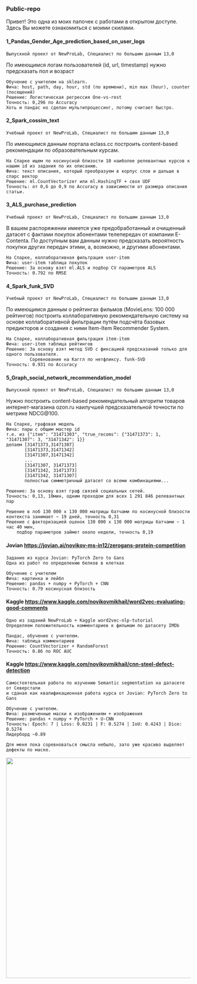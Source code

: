### Public-repo

Привет! Это одна из моих папочек с работами в открытом доступе.
Здесь Вы можете ознакомиться с моими скилами.


#### 1_Pandas_Gender_Age_prediction_based_on_user_logs
    Выпускной проект от NewProLab, Специалист по большим данным 13,0
  
По имеющимся логам пользователей (id, url, timestamp) нужно предсказать пол и возраст
  
    Обучение с учителем на sklearn.  
    Фича: host, path, day, hour, std (по времени), min max (hour), counter (посещений) 
    Решение: Логиcтическая регрессия One-vs-rest
    Точность: 0,296 по Accuracy
    Хоть и пандас но сделан мультипроцессинг, потому считает быстро.
  
  
#### 2_Spark_cossim_text
    Учебный проект от NewProLab, Специалист по большим данным 13,0
  
По имеющимся данным портала eclass.cc построить content-based рекомендации по образовательным курсам.
  
    На Спарке ищем по косинусной близости 10 наиболее релевантных курсов к нашим id из задания по их описанию.
    Фича: текст описания, который преобразуем в корпус слов и дальше в спарс вектор
    Решение: ml.CountVectorizer или ml.HashingTF + своя UDF
    Точность: от 0,6 до 0,9 по Accuracy в зависимости от размера описания статьи.
  
  
#### 3_ALS_purchase_prediction
    Учебный проект от NewProLab, Специалист по большим данным 13,0
  
В вашем распоряжении имеется уже предобработанный и очищенный датасет с фактами покупок абонентами телепередач от компании E-Contenta. По доступным вам данным нужно предсказать вероятность покупки других передач этими, а, возможно, и другими абонентами.
  
    На Спарке, коллаборативная фильтрация user-item
    Фича: user-item таблица покупок
    Решение: За основу взят ml.ALS и подбор CV параметров ALS
    Точность: 0.792 по RMSE
  
  
#### 4_Spark_funk_SVD  
    Учебный проект от NewProLab, Специалист по большим данным 13,0
  
По имеющимся данным о рейтингах фильмов (MovieLens: 100 000 рейтингов) построить коллаборативную рекомендательную систему на основе коллаборативной фильтрации путём подсчёта базовых предикторов и создания с ними Item-Item Recommender System.
  
    На Спарке, коллаборативная фильтрация item-item 
    Фича: user-item таблица рейтингов
    Решение: За основу взят метод SVD с фиксацией предсказаний только для одного пользователя. 
             Соревнование на Каггл по нетфликсу. funk-SVD
    Точность: 0.931 по Accuracy


#### 5_Graph_social_network_recommendation_model
    Выпускной проект от NewProLab, Специалист по большим данным 13,0
  
Нужно построить content-based рекомендательный алгоритм товаров интернет-магазина ozon.ru наилучшей предсказательной точности по метрике NDCG@100.
  
    На Спарке, графовая модель 
    Фича: пары c общим мастер id 
    т.е. из {"item": "31471303", "true_recoms": {"31471373": 1, "31471307": 3, "31471342": 1}}
    делаем [31471373,31471307]
           [31471373,31471342]
           [31471307,31471342]
           ...
           [31471307, 31471373]
           [31471342, 31471373]
           [31471342, 31471307]
           полностью симметричный датасет со всеми комбинациями...
   
    Решение: За основу взят граф связей социальных сетей.
    Точность: 0,13, 10мин, одним проходом для всех 1 291 846 релевантных пар
  
    Решение в лоб 130 000 x 130 000 матрицы батчами по косинусной близости контекста занимает ~ 19 дней, точность 0,31 
    Решение c факторизацией оценок 130 000 x 130 000 матрицы батчами ~ 1 час 40 мин, 
        подбор параметров займет около недели, точность 0,19 


#### Jovian https://jovian.ai/novikov-ms-in12/zerogans-protein-competition
    Задание из курса Jovian: PyTorch Zero to Gans
    Одна из работ по определению белков в клетках
    
    Обучение с учителем
    Фича: картинка и лейбл
    Решение: pandas + numpy + PyTorch + CNN
    Точность: 0.79 косинусная близость


#### Kaggle https://www.kaggle.com/novikovmikhail/word2vec-evaluating-good-comments
    Одно из заданий NewProLab + Kaggle word2vec-nlp-tutorial 
    Определяем положительность комментариев к фильмам по датасету IMDb
    
    Пандас, обучение с учителем.
    Фича: таблица комментариев
    Решение: CountVectorizer + RandomForest
    Точность: 0.86 по ROC AUC


#### Kaggle https://www.kaggle.com/novikovmikhail/cnn-steel-defect-detection
    Самостоятельная работа по изучению Semantic segmentation на датасете от Северстали
    и сданая как квалификационная работа курса от Jovian: PyTorch Zero to Gans
   
    Обучение с учителем.
    Фича: размеченные маски к изображениям + изображения
    Решение: pandas + numpy + PyTorch + U-CNN
    Точность: Epoch: 7 | Loss: 0.0231 | F: 0.5274 | IoU: 0.4243 | Dice: 0.5274
    Лидерборд ~0.89 
    
    Для меня пока соревноваться смысла небыло, зато уже красиво выделяет дефекты по маске.
<img width="600px" align="left" src="./steel.png">
    





